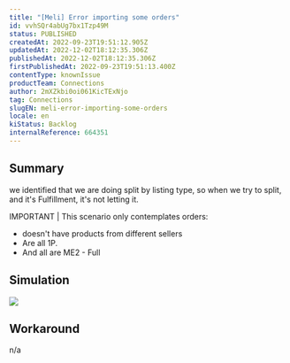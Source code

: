 ```yaml
---
title: "[Meli] Error importing some orders"
id: vvhSQr4abUg7bx1Tzp49M
status: PUBLISHED
createdAt: 2022-09-23T19:51:12.905Z
updatedAt: 2022-12-02T18:12:35.306Z
publishedAt: 2022-12-02T18:12:35.306Z
firstPublishedAt: 2022-09-23T19:51:13.400Z
contentType: knownIssue
productTeam: Connections
author: 2mXZkbi0oi061KicTExNjo
tag: Connections
slugEN: meli-error-importing-some-orders
locale: en
kiStatus: Backlog
internalReference: 664351
---
```


## Summary


we identified that we are doing split by listing type, so when we try to split, and it's Fulfillment, it's not letting it.

IMPORTANT | This scenario only contemplates orders:

- doesn't have products from different sellers
- Are all 1P.
- And all are ME2 - Full



## Simulation



 ![](https://vtexhelp.zendesk.com/attachments/token/WW2J1pFsU9mvCd4VQ9Vju0RnN/?name=image.png)



## Workaround


n/a

